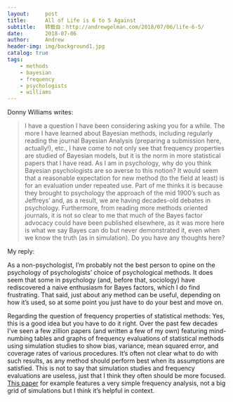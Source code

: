 ```yaml
---
layout:     post
title:      All of Life is 6 to 5 Against
subtitle:   转载自：http://andrewgelman.com/2018/07/06/life-6-5/
date:       2018-07-06
author:     Andrew
header-img: img/background1.jpg
catalog: true
tags:
    - methods
    - bayesian
    - frequency
    - psychologists
    - williams
---
```




Donny Williams writes:

> I have a question I have been considering asking you for a while. The more I have learned about Bayesian methods, including regularly reading the journal Bayesian Analysis (preparing a submission here, actually!), etc., I have come to not only see that frequency properties are studied of Bayesian models, but it is the norm in more statistical papers that I have read.
As I am in psychology, why do you think Bayesian psychologists are so averse to this notion? It would seem that a reasonable expectation for new method (to the field at least) is for an evaluation under repeated use. Part of me thinks it is because they brought to psychology the approach of the mid 1900’s such as Jeffreys’ and, as a result, we are having decades-old debates in psychology. Furthermore, from reading more methods oriented journals, it is not so clear to me that much of the Bayes factor advocacy could have been published elsewhere, as it was more here is what we say Bayes can do but never demonstrated it, even when we know the truth (as in simulation).
Do you have any thoughts here?

My reply:

As a non-psychologist, I’m probably not the best person to opine on the psychology of psychologists’ choice of psychological methods. It does seem that some in psychology (and, before that, sociology) have rediscovered a naive enthusiasm for Bayes factors, which I do find frustrating. That said, just about any method can be useful, depending on how it’s used, so at some point you just have to do your best and move on.

Regarding the question of frequency properties of statistical methods: Yes, this is a good idea but you have to do it right. Over the past few decades I’ve seen a few zillion papers (and written a few of my own) featuring mind-numbing tables and graphs of frequency evaluations of statistical methods using simulation studies to show bias, variance, mean squared error, and coverage rates of various procedures. It’s often not clear what to do with such results, as any method should perform best when its assumptions are satisfied. This is not to say that simulation studies and frequency evaluations are useless, just that I think they often should be more focused. [This paper](http://www.stat.columbia.edu/~gelman/research/published/incrementalism_3.pdf) for example features a very simple frequency analysis, not a big grid of simulations but I think it’s helpful in context.



